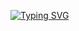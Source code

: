 <a href="https://git.io/typing-svg"><img src="https://readme-typing-svg.demolab.com?font=Bebas+Neue&weight=700&size=30&pause=2000&color=1273FF&vCenter=true&random=true&width=435&lines=Hello+%2C+welcome+to+my+space.+" alt="Typing SVG" /></a>
